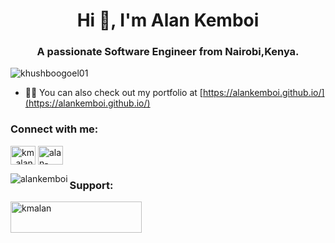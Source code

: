 
<h1 align="center">Hi 👋, I'm Alan Kemboi</h1>
<h3 align="center">A passionate Software Engineer from Nairobi,Kenya.</h3>

<p align="left"> <img src="https://komarev.com/ghpvc/?username=khushboogoel01&label=Profile%20views&color=129e00&style=plastic" alt="khushboogoel01" /> </p>

- 👨‍💻 You can also check out my portfolio at [https://alankemboi.github.io/](https://alankemboi.github.io/)


<h3 align="left">Connect with me:</h3>
<p align="left">
<a href="https://twitter.com/km_alan_" target="blank"><img align="center" src="https://raw.githubusercontent.com/rahuldkjain/github-profile-readme-generator/master/src/images/icons/Social/twitter.svg" alt="km_alan_" height="30" width="40" /></a>
<a href="https://linkedin.com/in/alan-kemboi-c" target="blank"><img align="center" src="https://raw.githubusercontent.com/rahuldkjain/github-profile-readme-generator/master/src/images/icons/Social/linked-in-alt.svg" alt="alan-kemboi-c" height="30" width="40" /></a>
</p>


<p><img align="left" src="https://github-readme-stats.vercel.app/api/top-langs?username=alankemboi&show_icons=true&locale=en&layout=compact" alt="alankemboi" /></p>



<h3 align="left">Support:</h3>
<p><a href="https://www.buymeacoffee.com/kmalan"> <img align="left" src="https://cdn.buymeacoffee.com/buttons/v2/default-yellow.png" height="50" width="210" alt="kmalan" /></a></p><br><br>





